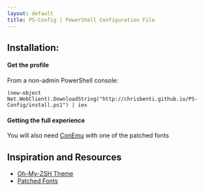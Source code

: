 ```yaml
---
layout: default
title: PS-Config | PowerShell Configuration File
---
```



## Installation: ##

#### Get the profile
From a non-admin PowerShell console:

<div class="highlight center"><pre><code>(new-object Net.WebClient).DownloadString("http://chrisbenti.github.io/PS-Config/install.ps1") | iex</code></pre></div>

#### Getting the full experience
You will also need [ConEmu](https://code.google.com/p/conemu-maximus5/) with one of the patched fonts  


## Inspiration and Resources ##
- [Oh-My-ZSH Theme](https://gist.github.com/agnoster/3712874)
- [Patched Fonts](https://gist.github.com/qrush/1595572)
